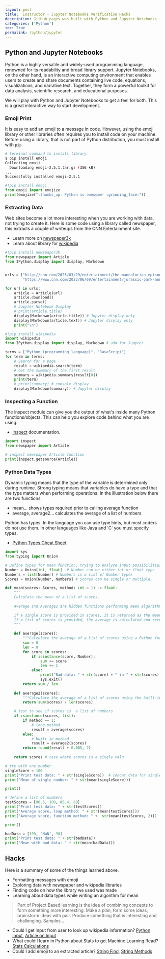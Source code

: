 ```yaml
---
layout: post
title:  Instructor - Jupyter Notebooks Verification Hacks 
description: GitHub pages was built with Python and Jupyter Notebooks in mind.  This post is to verify tools by using Python.
categories: ['Python']
toc: True
permalink: /python/jupyter
---
```


## Python and Jupyter Notebooks

Python is a highly versatile and widely-used programming language, renowned for its readability and broad library support. Jupyter Notebooks, on the other hand, is an interactive computing environment that enables users to create and share documents containing live code, equations, visualizations, and narrative text. Together, they form a powerful toolkit for data analysis, scientific research, and educational purposes.

We will play with Python and Jupyter Notebooks to get a feel for both.  This is a great interactive way to start development.

### Emoji Print

It is easy to add an emoji to a message in code.  However, using the emoji library or other libraries often requires you to install code on your machine.  Before using a library, that is not part of Python distribution, you must install with `pip`

```bash
# terminal command to install library
$ pip install emoji
Collecting emoji
  Downloading emoji-2.5.1.tar.gz (356 kB)
...
Successfully installed emoji-2.5.1
```

```python
#!pip install emoji
from emoji import emojize 
print(emojize(":thumbs_up: Python is awesome! :grinning_face:"))
```

### Extracting Data

Web sites become a lot more interesting when you are working with data, not trying to create it.  Here is some code using a library called newspaper, this extracts a couple of writeups from the CNN Entertainment site.

- Learn more on [newspaper3k](https://newspaper.readthedocs.io/en/latest/)
- Learn about library for [wikipedia](https://pypi.org/project/wikipedia/)

```python
#!pip install newspaper3k
from newspaper import Article
from IPython.display import display, Markdown


urls = ["http://cnn.com/2023/03/29/entertainment/the-mandalorian-episode-5-recap/index.html", 
        "https://www.cnn.com/2023/06/09/entertainment/jurassic-park-anniversary/index.html"]

for url in urls:
    article = Article(url)
    article.download()
    article.parse()
    # Jupyter Notebook Display
    # print(article.title)
    display(Markdown(article.title)) # Jupyter display only
    display(Markdown(article.text)) # Jupyter display only
    print("\n")

```

```python
#!pip install wikipedia
import wikipedia 
from IPython.display import display, Markdown # add for Jupyter

terms = ["Python (programming language)", "JavaScript"]
for term in terms:
    # Search for a page 
    result = wikipedia.search(term)
    # Get the summary of the first result
    summary = wikipedia.summary(result[0])
    print(term) 
    # print(summary) # console display
    display(Markdown(summary)) # Jupyter display
```

### Inspecting a Function

The inspect module can give you the output of what's inside many Python functions/objects.  This can help you explore code behind what you are using.

- [Inspect](https://docs.python.org/3/library/inspect.html) documentation.

```python
import inspect 
from newspaper import Article

# inspect newspaper Article function
print(inspect.getsource(Article))
```

### Python Data Types

Dynamic typing means that the type of the variable is determined only during runtime.  Strong typing means that variables do have a type and that the type matters when performing operations.  In the illustration below there are two functions

- mean... shows types required prior to calling average function
- average, average2... calculates the average of a list of numbers

Python has types.  In the language you can use type hints, but most coders do not use them.  In other languages like Java and 'C' you must specify types.

- [Python Types Cheat Sheet](https://mypy.readthedocs.io/en/stable/cheat_sheet_py3.html)

```python
import sys
from typing import Union

# Define types for mean function, trying to analyze input possibilities
Number = Union[int, float]  # Number can be either int or float type
Numbers = list[Number] # Numbers is a list of Number types
Scores = Union[Number, Numbers] # Scores can be single or multiple 

def mean(scores: Scores, method: int = 1) -> float:
    """
    Calculate the mean of a list of scores.
    
    Average and Average2 are hidden functions performing mean algorithm

    If a single score is provided in scores, it is returned as the mean.
    If a list of scores is provided, the average is calculated and returned.
    """
    
    def average(scores): 
        """Calculate the average of a list of scores using a Python for loop with rounding."""
        sum = 0
        len = 0
        for score in scores:
            if isinstance(score, Number):
                sum += score
                len += 1
            else:
                print("Bad data: " + str(score) + " in " + str(scores))
                sys.exit()
        return sum / len
    
    def average2(scores):
        """Calculate the average of a list of scores using the built-in sum() function with rounding."""
        return sum(scores) / len(scores)

    # test to see if scores is  a list of numbers
    if isinstance(scores, list):
        if method == 1:  
            # long method
            result = average(scores)
        else:
            # built in method
            result = average2(scores)
        return round(result + 0.005, 2)
    
    return scores # case where scores is a single valu

# try with one number
singleScore = 100
print("Print test data: " + str(singleScore))  # concat data for single line
print("Mean of single number: " + str(mean(singleScore)))

print()

# define a list of numbers
testScores = [90.5, 100, 85.4, 88]
print("Print test data: " + str(testScores))
print("Average score, loop method: " + str(mean(testScores)))
print("Average score, function method: " +  str(mean(testScores, 2)))

print()

badData = [100, "NaN", 90]
print("Print test data: " + str(badData))
print("Mean with bad data: " + str(mean(badData)))


```

## Hacks

Here is a summary of some of the things learned above.

- Formatting messages with emoji
- Exploring data with newspaper and wikipedia libraries
- Finding code on how the library we used was made
- Learning about data types while writing an algorithm for mean

> Part of Project Based learning is the idea of combining concepts to form something more interesting.  Make a plan, form some ideas, brainstorm ideas with pair.  Produce something that is interesting and challenging.  Samples...

- Could I get input from user to look up wikipedia information? [Python input](https://www.w3schools.com/python/ref_func_input.asp), [Article on Input](https://vegibit.com/python-input-function/)
- What could I learn in Python about Stats to get Machine Learning Read? [Stats Calculations](https://docs.python.org/3/library/statistics.html)
- Could I add emoji to an extracted article?  [String Find](https://www.w3schools.com/python/ref_string_find.asp), [String Methods](https://www.w3schools.com/python/python_strings_methods.asp)
